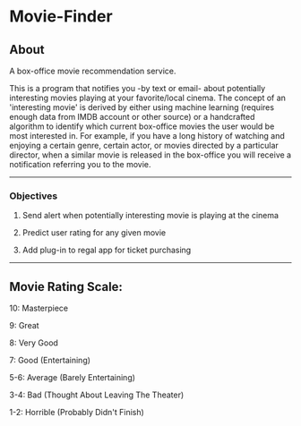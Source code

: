 # Movie-Finder
## About
A box-office movie recommendation service. 

This is a program that notifies you -by text or email- about potentially interesting movies playing at your favorite/local cinema. The concept of an 'interesting movie' is derived by either using machine learning (requires enough data from IMDB account or other source) or a handcrafted algorithm to identify which current box-office movies the user would be most interested in. For example, if you have a long history of watching and enjoying a certain genre, certain actor, or movies directed by a particular director, when a similar movie is released in the box-office you will receive a notification referring you to the movie.

****

### Objectives
1. Send alert when potentially interesting movie is playing at the cinema

2. Predict user rating for any given movie

3. Add plug-in to regal app for ticket purchasing

****

## Movie Rating Scale:
10: Masterpiece

9: Great

8: Very Good

7: Good (Entertaining)

5-6: Average (Barely Entertaining)

3-4: Bad (Thought About Leaving The Theater)

1-2: Horrible (Probably Didn't Finish)

